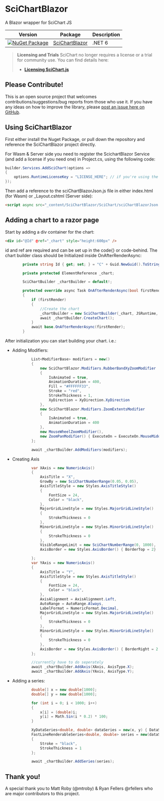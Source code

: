 # SciChartBlazor
A Blazor wrapper for SciChart JS

| Version | Package | Description |
| ------- | ------- | ----------- |
| [![NuGet Package](https://img.shields.io/nuget/v/SciChartBlazor.svg)](https://www.nuget.org/packages/SciChartBlazor) | [SciChartBlazor](https://www.nuget.org/packages/SciChartBlazor) | .NET 6 |

> **Licensing and Trials** 
> SciChart no longer requires a license or a trial for community use. You can find details here: 
> * **[Licensing SciChart.js](https://www.scichart.com/community-licensing/)**

## Please Contribute!

This is an open source project that welcomes contributions/suggestions/bug reports from those who use it. If you have any ideas on how to improve the library, please [post an issue here on GitHub](https://github.com/NRTDP/SciChartBlazor/issues).

## Using SciChartBlazor
First either install the Nuget Package, or pull down the repository and reference the SciChartBlazor project directly.

For Wasm & Server side you need to register the ScichartBlazor Service (and add a license if you need one) in Project.cs, using the following code:
```C#
builder.Services.AddSciChart(options =>
{
    options.RuntimeLicenseKey = "LICENSE_HERE"; // if you're using the community license you can leave this bit out
});
```

Then add a reference to the sciChartBlazorJson.js file in either index.html (for Wasm) or _Layout.cshtml (Server side):
```HTML
<script async src="_content/SciChartBlazor/SciChart/sciChartBlazorJson.js"></script>
 ```
## Adding a chart to a razor page

Start by adding a div container for the chart:
```HTML
<div id="@Id" @ref="_chart" style="height:600px" />
```

id and ref are required and can be set up in the code{} or code-behind. The chart builder class should be Initialized inside OnAfterRenderAsync:
```C#
        private string Id { get; set; } = "C" + Guid.NewGuid().ToString();

        private protected ElementReference _chart;

        SciChartBuilder _chartBuilder = default!;

        protected override async Task OnAfterRenderAsync(bool firstRender)
        {
            if (firstRender)
            {
                //Create the chart
                _chartBuilder = new SciChartBuilder(_chart, JSRuntime, sciChartBlazorService);
                await _chartBuilder.CreateChart();
            }
            await base.OnAfterRenderAsync(firstRender);
        }
```
After initialization you can start building your chart. i.e.:
* Adding Modifiers:
```C#
            List<ModifierBase> modifiers = new()
            {
                new SciChartBlazor.Modifiers.RubberBandXyZoomModifier
                {
                    IsAnimated = true,
                    AnimationDuration = 400,
                    Fill = "#FFFFFF33",
                    Stroke = "red",
                    StrokeThickness = 1,
                    XyDirection = XyDirection.XyDirection
                },
                new SciChartBlazor.Modifiers.ZoomExtentsModifier
                {
                    IsAnimated = true,
                    AnimationDuration = 400
                },
                new MouseWheelZoomModifier(),
                new ZoomPanModifier() { ExecuteOn = ExecuteOn.MouseMiddleButton }
            };

            await _chartBuilder.AddModifiers(modifiers);
```
* Creating Axis
```C#
            var XAxis = new NumericAxis()
            {
                AxisTitle = "X",
                GrowBy = new SciChartNumberRange(0.05, 0.05),
                AxisTitleStyle = new Styles.AxisTitleStyle()
                {
                    FontSize = 24,
                    Color = "black",
                },
                MajorGridLineStyle = new Styles.MajorGridLineStyle()
                {
                    StrokeThickness = 0
                },
                MinorGridLineStyle = new Styles.MinorGridLineStyle()
                {
                    StrokeThickness = 0
                },
                VisibleRangeLimit = new SciChartNumberRange(0, 1000),
                AxisBorder = new Styles.AxisBorder() { BorderTop = 2}

            };
            var YAxis = new NumericAxis()
            {
                AxisTitle = "Y",
                AxisTitleStyle = new Styles.AxisTitleStyle()
                {
                    FontSize = 24,
                    Color = "black",
                },
                AxisAlignment = AxisAlignment.Left,
                AutoRange = AutoRange.Always,
                LabelFormat = NumericFormat.Decimal,
                MajorGridLineStyle = new Styles.MajorGridLineStyle()
                {
                    StrokeThickness = 0
                },
                MinorGridLineStyle = new Styles.MinorGridLineStyle()
                {
                    StrokeThickness = 0
                },
                AxisBorder = new Styles.AxisBorder() { BorderRight = 2 }
            };

            //currently have to do seperately
            await _chartBuilder.AddAxis(XAxis, AxisType.X);
            await _chartBuilder.AddAxis(YAxis, AxisType.Y);
```
* Adding a series:
```C#
            double[] x = new double[1000];
            double[] y = new double[1000];

            for (int i = 0; i < 1000; i++)
            {
                x[i] = (double)i;
                y[i] = Math.Sin(i * 0.2) * 100;
            }

            XyDataSeries<double, double> dataSeries = new(x, y) { DataSeriesName = "Data", ContainsNaN = false, DataIsSortedInX = true };
            FastLineRenderableSeries<double, double> series = new(dataSeries)
            {
                Stroke = "black",
                StrokeThickness = 1
            };

            await _chartBuilder.AddSeries(series);
```
## Thank you!
A special thank you to Matt Roby (@mtroby) & Ryan Fellers @rfellers who are major contributors to this project.
